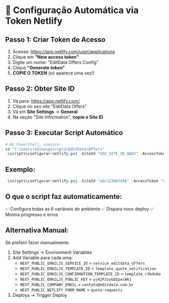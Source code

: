 # 🔑 Configuração Automática via Token Netlify

## Passo 1: Criar Token de Acesso
1. Acesse: https://app.netlify.com/user/applications
2. Clique em **"New access token"**
3. Digite um nome: "EditData Offers Config"
4. Clique **"Generate token"**
5. **COPIE O TOKEN** (só aparece uma vez!)

## Passo 2: Obter Site ID
1. Vá para: https://app.netlify.com/
2. Clique no seu site "EditData Offers"
3. Vá em **Site Settings** → **General**
4. Na seção "Site Information", **copie o Site ID**

## Passo 3: Executar Script Automático
```powershell
# No PowerShell, execute:
cd "C:\Users\edina\gscripts\EditData\Offers"
.\scripts\configurar-netlify.ps1 -SiteId "SEU_SITE_ID_AQUI" -AccessToken "SEU_TOKEN_AQUI"
```

## Exemplo:
```powershell
.\scripts\configurar-netlify.ps1 -SiteId "abc123def456" -AccessToken "nfp_xyz789abc123def456"
```

## O que o script faz automaticamente:
✅ Configura todas as 6 variáveis de ambiente
✅ Dispara novo deploy
✅ Mostra progresso e erros

## Alternativa Manual:
Se preferir fazer manualmente:
1. Site Settings → Environment Variables
2. Add Variable para cada uma:
   - `NEXT_PUBLIC_EMAILJS_SERVICE_ID` = `service_editdata_offers`
   - `NEXT_PUBLIC_EMAILJS_TEMPLATE_ID` = `template_quote_notification`
   - `NEXT_PUBLIC_EMAILJS_CONFIRMATION_TEMPLATE_ID` = `template_r3bds0a`
   - `NEXT_PUBLIC_EMAILJS_PUBLIC_KEY` = `yj42PJzyGOZpxcWk1`
   - `NEXT_PUBLIC_COMPANY_EMAIL` = `contato@editdata.com.br`
   - `NEXT_PUBLIC_NETLIFY_FORM_NAME` = `quote-requests`
3. Deploys → Trigger Deploy